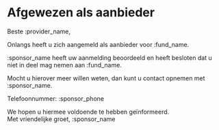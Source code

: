 # Afgewezen als aanbieder

Beste :provider_name,
&nbsp;  

Onlangs heeft u zich aangemeld als aanbieder voor :fund_name.

:sponsor_name heeft uw aanmelding beoordeeld en heeft besloten dat u niet in deel mag nemen aan :fund_name.
&nbsp; 

Mocht u hierover meer willen weten, dan kunt u contact opnemen met :sponsor_name.
&nbsp;

Telefoonnummer: :sponsor_phone
&nbsp;  

We hopen u hiermee voldoende te hebben geïnformeerd.  
Met vriendelijke groet,
:sponsor_name
